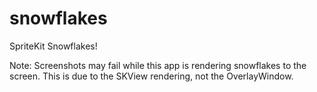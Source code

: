 # snowflakes
SpriteKit Snowflakes!

Note: Screenshots may fail while this app is rendering snowflakes to the screen. This is due to the SKView rendering, not the OverlayWindow.
